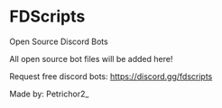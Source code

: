 # FDScripts
Open Source Discord Bots

All open source bot files will be added here!

Request free discord bots:
https://discord.gg/fdscripts

Made by:
Petrichor2_
